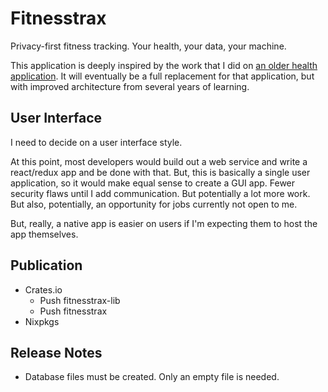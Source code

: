 # Fitnesstrax

Privacy-first fitness tracking. Your health, your data, your machine.

This application is deeply inspired by the work that I did on [an older health application](https://github.com/savannidgerinel/health). It will eventually be a full replacement for that application, but with improved architecture from several years of learning.


## User Interface

I need to decide on a user interface style.

At this point, most developers would build out a web service and write a react/redux app and be done with that. But, this is basically a single user application, so it would make equal sense to create a GUI app. Fewer security flaws until I add communication. But potentially a lot more work. But also, potentially, an opportunity for jobs currently not open to me.

But, really, a native app is easier on users if I'm expecting them to host the app themselves.

## Publication

*   Crates.io
    *   Push fitnesstrax-lib
    *   Push fitnesstrax
*   Nixpkgs

## Release Notes

*   Database files must be created. Only an empty file is needed.
